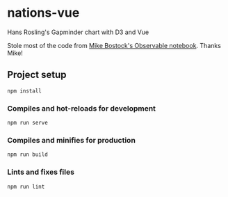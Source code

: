 # nations-vue

Hans Rosling's Gapminder chart with D3 and Vue

Stole most of the code from [Mike Bostock's Observable notebook](https://observablehq.com/@mbostock/the-wealth-health-of-nations). Thanks Mike!

## Project setup
```
npm install
```

### Compiles and hot-reloads for development
```
npm run serve
```

### Compiles and minifies for production
```
npm run build
```

### Lints and fixes files
```
npm run lint
```
